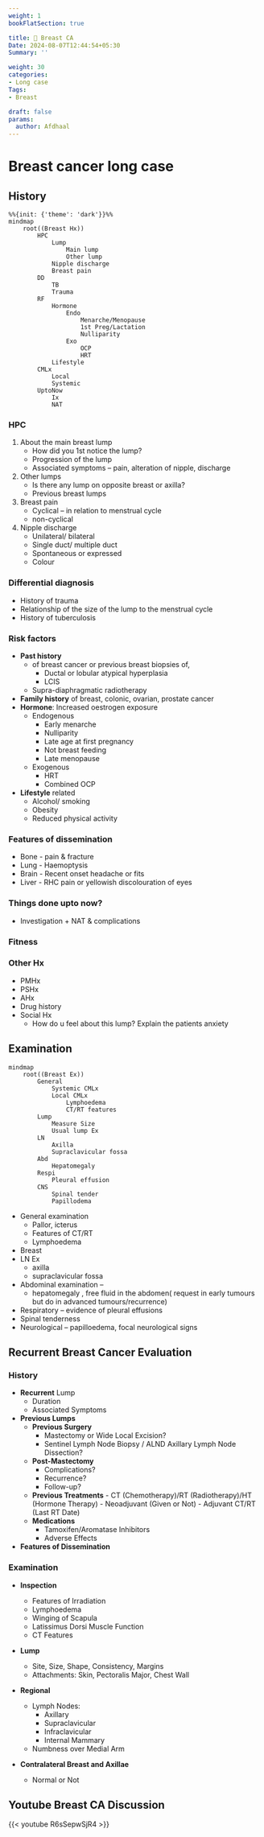 ```yaml
---
weight: 1
bookFlatSection: true

title: 🍁 Breast CA
Date: 2024-08-07T12:44:54+05:30
Summary: ''

weight: 30
categories: 
- Long case
Tags:
- Breast

draft: false
params:
  author: Afdhaal
---
```


# Breast cancer long case

## History
```mermaid
%%{init: {'theme': 'dark'}}%%
mindmap
	root((Breast Hx))
		HPC
			Lump
				Main lump
				Other lump
			Nipple discharge
			Breast pain
		DD
			TB
			Trauma
		RF
			Hormone
				Endo
					Menarche/Menopause
					1st Preg/Lactation
					Nulliparity
				Exo
					OCP
					HRT
			Lifestyle
		CMLx
			Local
			Systemic
		UptoNow
			Ix
			NAT
``` 
### HPC
1. About the main breast lump
	- How did you 1st notice the lump?
	- Progression of the lump
	- Associated symptoms – pain, alteration of nipple, discharge
2. Other lumps
	- Is there any lump on opposite breast or axilla?
	- Previous breast lumps
3. Breast pain
	- Cyclical – in relation to menstrual cycle
	- non-cyclical
4. Nipple discharge
	- Unilateral/ bilateral
	- Single duct/ multiple duct
	- Spontaneous or expressed
	- Colour
### Differential diagnosis
- History of trauma
- Relationship of the size of the lump to the menstrual cycle
- History of tuberculosis
### Risk factors
- **Past history** 
	- of breast cancer or previous breast biopsies of,
		- Ductal or lobular atypical hyperplasia
		- LCIS
	- Supra-diaphragmatic radiotherapy
- **Family history** of breast, colonic, ovarian, prostate cancer
- **Hormone**: Increased oestrogen exposure
	- Endogenous
		- Early menarche
		- Nulliparity
		- Late age at first pregnancy
		- Not breast feeding
		- Late menopause
	- Exogenous
		- HRT
		- Combined OCP
- **Lifestyle** related
	- Alcohol/ smoking
	- Obesity
	- Reduced physical activity

### Features of dissemination
- Bone - pain & fracture
- Lung - Haemoptysis
- Brain - Recent onset headache or fits
- Liver - RHC pain or yellowish discolouration of eyes

### Things done upto now?
- Investigation + NAT & complications

### Fitness

### Other Hx
- PMHx
- PSHx
- AHx
- Drug history
- Social Hx
	- How do u feel about this lump? Explain the patients anxiety
## Examination
```mermaid
mindmap
	root((Breast Ex))
		General
			Systemic CMLx
			Local CMLx
				Lymphoedema
				CT/RT features
		Lump
			Measure Size
			Usual lump Ex
		LN
			Axilla
			Supraclavicular fossa
		Abd
			Hepatomegaly
		Respi
			Pleural effusion
		CNS
			Spinal tender
			Papillodema
```

- General examination
	- Pallor, icterus
	- Features of CT/RT
	- Lymphoedema
- Breast 
- LN Ex 
	- axilla
	- supraclavicular fossa
- Abdominal examination – 
	- hepatomegaly , free fluid in the abdomen( request in early tumours but do in advanced tumours/recurrence)
- Respiratory – evidence of pleural effusions
- Spinal tenderness
- Neurological – papilloedema, focal neurological signs

## Recurrent Breast Cancer Evaluation

### History

- **Recurrent** Lump
	- Duration
	- Associated Symptoms
- **Previous Lumps**
	- **Previous Surgery**
		- Mastectomy or Wide Local Excision?
		- Sentinel Lymph Node Biopsy / ALND Axillary Lymph Node Dissection?
	- **Post-Mastectomy**
		- Complications?
		- Recurrence?
		- Follow-up?
	- **Previous Treatments**
		  - CT (Chemotherapy)/RT (Radiotherapy)/HT (Hormone Therapy)
		  - Neoadjuvant (Given or Not)
		  - Adjuvant CT/RT (Last RT Date)
	- **Medications**
		- Tamoxifen/Aromatase Inhibitors
		- Adverse Effects
- **Features of Dissemination**

### Examination

- **Inspection**
	- Features of Irradiation
	- Lymphoedema
	- Winging of Scapula
	- Latissimus Dorsi Muscle Function
	- CT Features

- **Lump**
	- Site, Size, Shape, Consistency, Margins
	- Attachments: Skin, Pectoralis Major, Chest Wall

- **Regional**
	- Lymph Nodes: 
		- Axillary
		- Supraclavicular
		- Infraclavicular
		- Internal Mammary
	- Numbness over Medial Arm

- **Contralateral Breast and Axillae**
	- Normal or Not


## Youtube Breast CA Discussion
{{< youtube R6sSepwSjR4 >}}